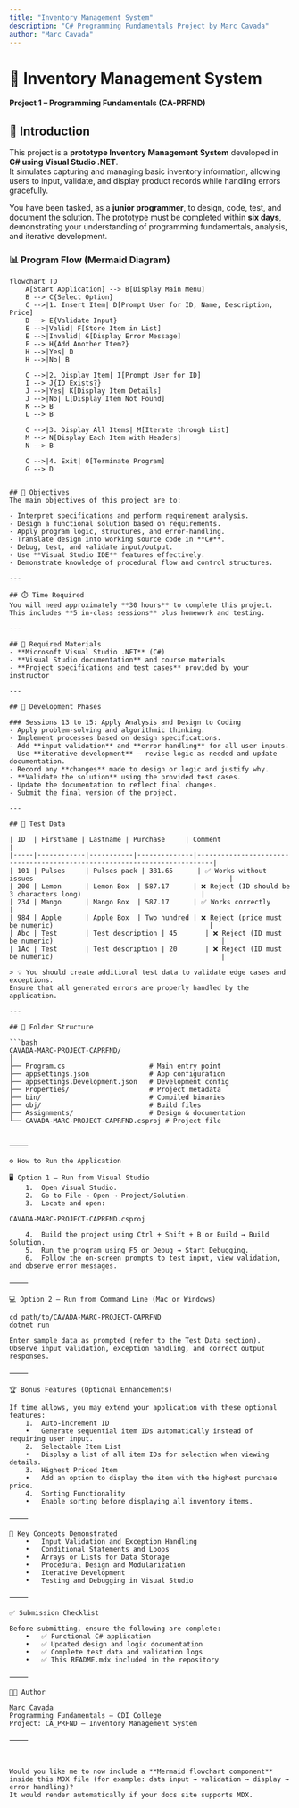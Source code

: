 ```yaml
---
title: "Inventory Management System"
description: "C# Programming Fundamentals Project by Marc Cavada"
author: "Marc Cavada"
---
```


# 🧩 Inventory Management System  
**Project 1 – Programming Fundamentals (CA-PRFND)**  

## 📘 Introduction  
This project is a **prototype Inventory Management System** developed in **C# using Visual Studio .NET**.  
It simulates capturing and managing basic inventory information, allowing users to input, validate, and display product records while handling errors gracefully.  

You have been tasked, as a **junior programmer**, to design, code, test, and document the solution. The prototype must be completed within **six days**, demonstrating your understanding of programming fundamentals, analysis, and iterative development.  



### 📊 Program Flow (Mermaid Diagram)

```mermaid
flowchart TD
    A[Start Application] --> B[Display Main Menu]
    B --> C{Select Option}
    C -->|1. Insert Item| D[Prompt User for ID, Name, Description, Price]
    D --> E{Validate Input}
    E -->|Valid| F[Store Item in List]
    E -->|Invalid| G[Display Error Message]
    F --> H{Add Another Item?}
    H -->|Yes| D
    H -->|No| B

    C -->|2. Display Item| I[Prompt User for ID]
    I --> J{ID Exists?}
    J -->|Yes| K[Display Item Details]
    J -->|No| L[Display Item Not Found]
    K --> B
    L --> B

    C -->|3. Display All Items| M[Iterate through List]
    M --> N[Display Each Item with Headers]
    N --> B

    C -->|4. Exit| O[Terminate Program]
    G --> D


## 🎯 Objectives  
The main objectives of this project are to:  

- Interpret specifications and perform requirement analysis.  
- Design a functional solution based on requirements.  
- Apply program logic, structures, and error-handling.  
- Translate design into working source code in **C#**.  
- Debug, test, and validate input/output.  
- Use **Visual Studio IDE** features effectively.  
- Demonstrate knowledge of procedural flow and control structures.  

---

## ⏱️ Time Required  
You will need approximately **30 hours** to complete this project.  
This includes **5 in-class sessions** plus homework and testing.  

---

## 🧰 Required Materials  
- **Microsoft Visual Studio .NET** (C#)  
- **Visual Studio documentation** and course materials  
- **Project specifications and test cases** provided by your instructor  

---

## 🧠 Development Phases  

### Sessions 13 to 15: Apply Analysis and Design to Coding  
- Apply problem-solving and algorithmic thinking.  
- Implement processes based on design specifications.  
- Add **input validation** and **error handling** for all user inputs.  
- Use **iterative development** — revise logic as needed and update documentation.  
- Record any **changes** made to design or logic and justify why.  
- **Validate the solution** using the provided test cases.  
- Update the documentation to reflect final changes.  
- Submit the final version of the project.  

---

## 🧪 Test Data  

| ID  | Firstname | Lastname | Purchase     | Comment                                                                 |
|-----|------------|-----------|--------------|--------------------------------------------------------------------------|
| 101 | Pulses     | Pulses pack | 381.65      | ✅ Works without issues                                                 |
| 200 | Lemon      | Lemon Box  | 587.17      | ❌ Reject (ID should be 3 characters long)                              |
| 234 | Mango      | Mango Box  | 587.17      | ✅ Works correctly                                                      |
| 984 | Apple      | Apple Box  | Two hundred | ❌ Reject (price must be numeric)                                       |
| Abc | Test       | Test description | 45       | ❌ Reject (ID must be numeric)                                          |
| 1Ac | Test       | Test description | 20       | ❌ Reject (ID must be numeric)                                          |

> 💡 You should create additional test data to validate edge cases and exceptions.  
Ensure that all generated errors are properly handled by the application.  

---

## 🧱 Folder Structure  

```bash
CAVADA-MARC-PROJECT-CAPRFND/
│
├── Program.cs                     # Main entry point
├── appsettings.json               # App configuration
├── appsettings.Development.json   # Development config
├── Properties/                    # Project metadata
├── bin/                           # Compiled binaries
├── obj/                           # Build files
├── Assignments/                   # Design & documentation
└── CAVADA-MARC-PROJECT-CAPRFND.csproj # Project file


⸻

⚙️ How to Run the Application

🖥️ Option 1 – Run from Visual Studio
	1.	Open Visual Studio.
	2.	Go to File → Open → Project/Solution.
	3.	Locate and open:

CAVADA-MARC-PROJECT-CAPRFND.csproj

	4.	Build the project using Ctrl + Shift + B or Build → Build Solution.
	5.	Run the program using F5 or Debug → Start Debugging.
	6.	Follow the on-screen prompts to test input, view validation, and observe error messages.

⸻

💻 Option 2 – Run from Command Line (Mac or Windows)

cd path/to/CAVADA-MARC-PROJECT-CAPRFND
dotnet run

Enter sample data as prompted (refer to the Test Data section).
Observe input validation, exception handling, and correct output responses.

⸻

🏆 Bonus Features (Optional Enhancements)

If time allows, you may extend your application with these optional features:
	1.	Auto-increment ID
	•	Generate sequential item IDs automatically instead of requiring user input.
	2.	Selectable Item List
	•	Display a list of all item IDs for selection when viewing details.
	3.	Highest Priced Item
	•	Add an option to display the item with the highest purchase price.
	4.	Sorting Functionality
	•	Enable sorting before displaying all inventory items.

⸻

🧩 Key Concepts Demonstrated
	•	Input Validation and Exception Handling
	•	Conditional Statements and Loops
	•	Arrays or Lists for Data Storage
	•	Procedural Design and Modularization
	•	Iterative Development
	•	Testing and Debugging in Visual Studio

⸻

✅ Submission Checklist

Before submitting, ensure the following are complete:
	•	✅ Functional C# application
	•	✅ Updated design and logic documentation
	•	✅ Complete test data and validation logs
	•	✅ This README.mdx included in the repository

⸻

👨‍💻 Author

Marc Cavada
Programming Fundamentals – CDI College
Project: CA_PRFND – Inventory Management System

⸻



Would you like me to now include a **Mermaid flowchart component** inside this MDX file (for example: data input → validation → display → error handling)?  
It would render automatically if your docs site supports MDX.
